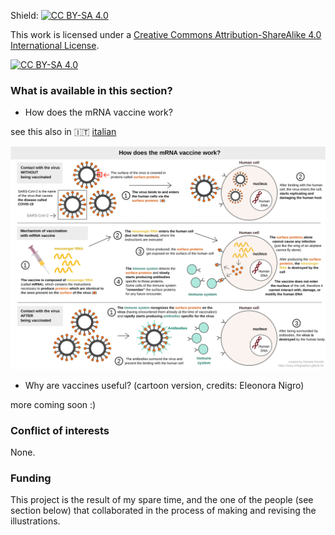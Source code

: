 Shield: [![CC BY-SA 4.0][cc-by-sa-shield]][cc-by-sa]

This work is licensed under a
[Creative Commons Attribution-ShareAlike 4.0 International License][cc-by-sa].

[![CC BY-SA 4.0][cc-by-sa-image]][cc-by-sa]

[cc-by-sa]: http://creativecommons.org/licenses/by-sa/4.0/
[cc-by-sa-image]: https://licensebuttons.net/l/by-sa/4.0/88x31.png
[cc-by-sa-shield]: https://img.shields.io/badge/License-CC%20BY--SA%204.0-lightgrey.svg

### What is available in this section?

- How does the mRNA vaccine work?

see this also in 🇮🇹 [italian](../en/)

![How does the mRNA vaccine work - english evrsion](images/vaccine.svg)

- Why are vaccines useful? (cartoon version, credits: Eleonora Nigro)

more coming soon :)

### Conflict of interests

None.

### Funding

This project is the result of my spare time, and the one of the people (see section below) that collaborated in the process of making and revising the illustrations. 



